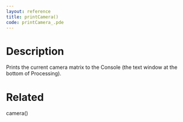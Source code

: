```yaml
---
layout: reference
title: printCamera()
code: printCamera_.pde
---
```


# Description

Prints the current camera matrix to the Console (the text window at the bottom of Processing).

# Related

camera()

